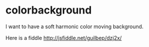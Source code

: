 colorbackground
===============

I want to have a soft harmonic color moving background. 

Here is a fiddle http://jsfiddle.net/guilbep/dzj2x/
